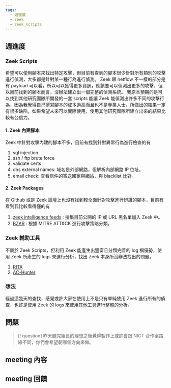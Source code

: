 ```yaml
---
tags:
  - 週進度
  - zeek
  - zeek_scripts
---
```

## 週進度
### Zeek Scripts
希望可以使用腳本來找出特定攻擊，但目前有查到的腳本很少針對所有類別的攻擊進行偵測，大多都是針對某一種行為進行偵測。
Zeek 跟 netflow 不一樣的部分是有 payload 可以看，所以可以獲得更多資訊，應該要可以偵測出更多的攻擊，但以目前找到的腳本而言，沒辦法建立出一個完整的偵測系統。
我原本預期的是可以找到其他研究團隊所開發的一套 scripts 能讓 Zeek 能偵測出許多不同的攻擊行為，因為我覺得自己撰寫腳本的成本過高而且也不是專業人士，所做出的結果一定有很多缺陷，如果希望未來可以實際使用，使用其他研究團隊所建立出來的結果比較有公信力。
#### 1. Zeek 內建腳本
Zeek 中針對攻擊內建的腳本不多，目前有找到針對異常行為進行檢查的有
1. sql injection
2. ssh / ftp brute force
3. validate certs
4. dns external names: 域名是外部網路，但解析內部網路 IP 位址。
5. email check: 查看信件的寄送國家與網站，與 blacklist 比對。
#### 2. Zeek Packages
在 Github 或是 Zeek 論壇上也沒有找到較全面針對攻擊進行辨識的腳本，目前有看到我比較看得懂的有
1. [zeek intelligence feeds](https://github.com/CriticalPathSecurity/Zeek-Intelligence-Feeds) : 搜集目前公開的 IP 或 URL 黑名單加入 Zeek 中。
2. [BZAR](https://github.com/mitre-attack/bzar) : 根據 MITRE ATT&CK 進行攻擊策略分類。
### Zeek 輔助工具
不屬於 Zeek Scripts，但利用 Zeek 能產生出豐富且分類完善的 log 檔優勢，使用 Zeek 所產生的 logs 來進行分析，找出 Zeek 本身所沒辦法找出的問題。
1. [RITA](https://www.activecountermeasures.com/free-tools/rita/)
2. [AC-Hunter](https://www.activecountermeasures.com/ac-hunter/)
### 想法
經過這幾天的查找，感覺或許大家在使用上不是只有單純使用 Zeek 進行所有的偵查，也許是使用 Zeek 的 logs 來使用其他工具進行整體的分析。
## 問題

>[! question] 昨天聽完組長的理想之後覺得製作上或許會跟 NICT 合作案路線不同，你們會希望朝哪個方向來做。

## meeting 內容

## meeting 回饋
